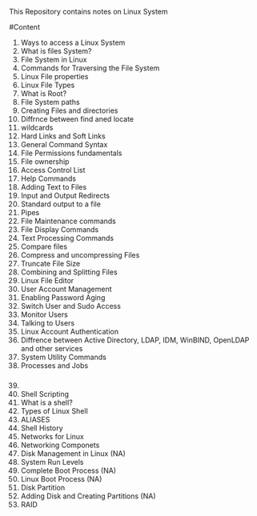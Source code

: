 This Repository contains notes on Linux System

#Content

1. Ways to access a Linux System
2. What is files System?
3. File System in Linux
4. Commands for Traversing the File System
5. Linux File properties
6. Linux File Types
7. What is Root?
8. File System paths
9. Creating Files and directories
10. Diffrnce between find aned locate
11. wildcards
12. Hard Links and Soft Links
13. General Command Syntax
14. File Permissions fundamentals
15. File ownership
16. Access Control List
17. Help Commands
18. Adding Text to Files 
19. Input and Output Redirects
20. Standard output to a file
21. Pipes
22. File Maintenance commands
23. File Display Commands
24. Text Processing Commands
25. Compare files
26. Compress and uncompressing Files
27. Truncate File Size
28. Combining and Splitting Files
29. Linux File Editor 
30. User Account Management
31. Enabling Password Aging 
32. Switch User and Sudo Access
33. Monitor Users
34. Talking to Users
35. Linux Account Authentication
36. Diffrence between Active Directory, LDAP, IDM, WinBIND, OpenLDAP and other services
37. System Utility Commands
38. Processes and Jobs
###
39. 
40. Shell Scripting 
41. What is a shell?
42. Types of Linux Shell
43. ALIASES
44. Shell History
45. Networks for Linux
46. Networking Componets
47. Disk Management in Linux (NA)
48. System Run Levels
49. Complete Boot Process (NA)
50. Linux Boot Process (NA)
51. Disk Partition 
52. Adding Disk and Creating Partitions (NA)
53. RAID